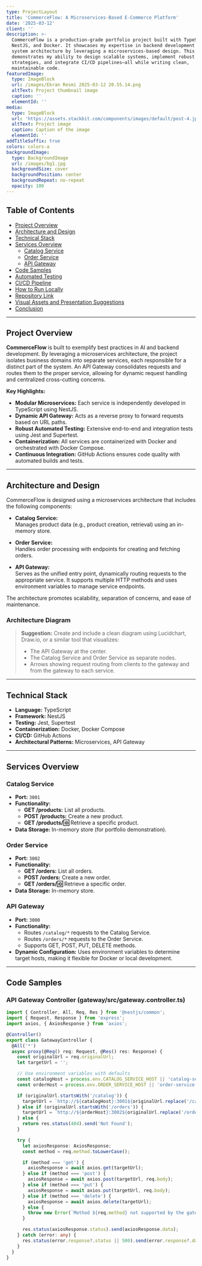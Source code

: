 ```yaml
---
type: ProjectLayout
title: 'CommerceFlow: A Microservices-Based E-Commerce Platform'
date: '2025-03-12'
client: ''
description: >-
  CommerceFlow is a production-grade portfolio project built with TypeScript,
  NestJS, and Docker. It showcases my expertise in backend development and
  system architecture by leveraging a microservices-based design. This project
  demonstrates my ability to design scalable systems, implement robust testing
  strategies, and integrate CI/CD pipelines—all while writing clean,
  maintainable code.
featuredImage:
  type: ImageBlock
  url: /images/Ekran Resmi 2025-03-12 20.55.14.png
  altText: Project thumbnail image
  caption: ''
  elementId: ''
media:
  type: ImageBlock
  url: 'https://assets.stackbit.com/components/images/default/post-4.jpeg'
  altText: Project image
  caption: Caption of the image
  elementId: ''
addTitleSuffix: true
colors: colors-a
backgroundImage:
  type: BackgroundImage
  url: /images/bg1.jpg
  backgroundSize: cover
  backgroundPosition: center
  backgroundRepeat: no-repeat
  opacity: 100
---
```

## Table of Contents

- [Project Overview](#project-overview)
- [Architecture and Design](#architecture-and-design)
- [Technical Stack](#technical-stack)
- [Services Overview](#services-overview)
  - [Catalog Service](#catalog-service)
  - [Order Service](#order-service)
  - [API Gateway](#api-gateway)
- [Code Samples](#code-samples)
- [Automated Testing](#automated-testing)
- [CI/CD Pipeline](#cicd-pipeline)
- [How to Run Locally](#how-to-run-locally)
- [Repository Link](#repository-link)
- [Visual Assets and Presentation Suggestions](#visual-assets-and-presentation-suggestions)
- [Conclusion](#conclusion)

---

## Project Overview

**CommerceFlow** is built to exemplify best practices in AI and backend development. By leveraging a microservices architecture, the project isolates business domains into separate services, each responsible for a distinct part of the system. An API Gateway consolidates requests and routes them to the proper service, allowing for dynamic request handling and centralized cross-cutting concerns.

**Key Highlights:**
- **Modular Microservices:** Each service is independently developed in TypeScript using NestJS.
- **Dynamic API Gateway:** Acts as a reverse proxy to forward requests based on URL paths.
- **Robust Automated Testing:** Extensive end-to-end and integration tests using Jest and Supertest.
- **Containerization:** All services are containerized with Docker and orchestrated with Docker Compose.
- **Continuous Integration:** GitHub Actions ensures code quality with automated builds and tests.

---

## Architecture and Design

CommerceFlow is designed using a microservices architecture that includes the following components:

- **Catalog Service:**  
  Manages product data (e.g., product creation, retrieval) using an in-memory store.
  
- **Order Service:**  
  Handles order processing with endpoints for creating and fetching orders.

- **API Gateway:**  
  Serves as the unified entry point, dynamically routing requests to the appropriate service. It supports multiple HTTP methods and uses environment variables to manage service endpoints.

The architecture promotes scalability, separation of concerns, and ease of maintenance.

### Architecture Diagram

> **Suggestion:** Create and include a clean diagram using Lucidchart, Draw.io, or a similar tool that visualizes:
> - The API Gateway at the center.
> - The Catalog Service and Order Service as separate nodes.
> - Arrows showing request routing from clients to the gateway and from the gateway to each service.

---

## Technical Stack

- **Language:** TypeScript
- **Framework:** NestJS
- **Testing:** Jest, Supertest
- **Containerization:** Docker, Docker Compose
- **CI/CD:** GitHub Actions
- **Architectural Patterns:** Microservices, API Gateway

---

## Services Overview

### Catalog Service

- **Port:** `3001`
- **Functionality:**
  - **GET /products:** List all products.
  - **POST /products:** Create a new product.
  - **GET /products/:id:** Retrieve a specific product.
- **Data Storage:** In-memory store (for portfolio demonstration).

### Order Service

- **Port:** `3002`
- **Functionality:**
  - **GET /orders:** List all orders.
  - **POST /orders:** Create a new order.
  - **GET /orders/:id:** Retrieve a specific order.
- **Data Storage:** In-memory store.

### API Gateway

- **Port:** `3000`
- **Functionality:**
  - Routes `/catalog/*` requests to the Catalog Service.
  - Routes `/orders/*` requests to the Order Service.
  - Supports GET, POST, PUT, DELETE methods.
- **Dynamic Configuration:** Uses environment variables to determine target hosts, making it flexible for Docker or local development.

---

## Code Samples

### API Gateway Controller (gateway/src/gateway.controller.ts)

```typescript
import { Controller, All, Req, Res } from '@nestjs/common';
import { Request, Response } from 'express';
import axios, { AxiosResponse } from 'axios';

@Controller()
export class GatewayController {
  @All('*')
  async proxy(@Req() req: Request, @Res() res: Response) {
    const originalUrl = req.originalUrl;
    let targetUrl = '';

    // Use environment variables with defaults
    const catalogHost = process.env.CATALOG_SERVICE_HOST || 'catalog-service';
    const orderHost = process.env.ORDER_SERVICE_HOST || 'order-service';

    if (originalUrl.startsWith('/catalog')) {
      targetUrl = `http://${catalogHost}:3001${originalUrl.replace('/catalog', '')}`;
    } else if (originalUrl.startsWith('/orders')) {
      targetUrl = `http://${orderHost}:3002${originalUrl.replace('/orders', '')}`;
    } else {
      return res.status(404).send('Not Found');
    }

    try {
      let axiosResponse: AxiosResponse;
      const method = req.method.toLowerCase();

      if (method === 'get') {
        axiosResponse = await axios.get(targetUrl);
      } else if (method === 'post') {
        axiosResponse = await axios.post(targetUrl, req.body);
      } else if (method === 'put') {
        axiosResponse = await axios.put(targetUrl, req.body);
      } else if (method === 'delete') {
        axiosResponse = await axios.delete(targetUrl);
      } else {
        throw new Error(`Method ${req.method} not supported by the gateway`);
      }

      res.status(axiosResponse.status).send(axiosResponse.data);
    } catch (error: any) {
      res.status(error.response?.status || 500).send(error.response?.data || error.message);
    }
  }
}